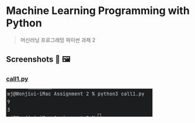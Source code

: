Machine Learning Programming with Python
===
>머신러닝 프로그래밍 파이썬 과제 2
## Screenshots 📸 🖼
### [call1.py](call1.py)
![](img/call1.png)
